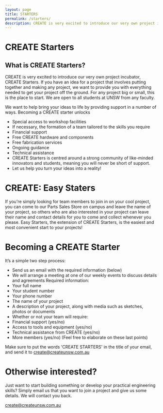 ```yaml
---
layout: page
title: STARTERS
permalink: /starters/
description: CREATE is very excited to introduce our very own project incubator, CREATE Starters. If you have an idea for a project that involves putting together and making any project, we want to provide you with everything needed to get your project off the ground.
---
```


# CREATE Starters
## What is CREATE Starters?
CREATE is very excited to introduce our very own project incubator, CREATE Starters. If you have an idea for a project that involves putting together and making any project, we want to provide you with everything needed to get your project off the ground. For any project big or small, this is the place to start. We are open to all students at UNSW from any faculty.

We want to help bring your ideas to life by providing support in a number of ways. Becoming a CREATE starter unlocks
+ Special access to workshop facilities
+ If necessary, the formation of a team tailored to the skills you require
+ Financial support
+ Free CREATE hardware and components
+ Free fabrication services
+ Ongoing guidance
+ Technical assistance
+ CREATE Starters is centred around a strong community of like-minded innovators and students, meaning you will never be short of support.
+ Let us help you turn your ideas into a reality!

# CREATE: Easy Staters
If you're simply looking for team members to join in on your cool project, you can come to our Parts Sales Store on campus and leave the name of your project, so others who are also interested in your project can leave their name and contact details for you to come and collect whenever you please. Easy Starters, the extension of CREATE Starters, is the easiest and most convenient start to your projects!

# Becoming a CREATE Starter
It’s a simple two step process:
+ Send us an email with the required information (below)
+ We will arrange a meeting at one of our weekly events to discuss details and agreements
Required information:
+ Your full name
+ Your student number
+ Your phone number
+ The name of your project
+ A description of your project, along with media such as sketches, photos or documents
+ Whether or not your team will require:
+ Financial support (yes/no)
+ Access to tools and equipment (yes/no)
+ Technical assistance from CREATE (yes/no)
+ More members (yes/no)
(Feel free to elaborate on these last points)

Make sure to put the words 'CREATE STARTERS' in the title of your email, and send it to create@createunsw.com.au

# Otherwise interested?
Just want to start building something or develop your practical engineering skills? Simply email us that you want to join a project and give us some details. We will contact you back.

create@createunsw.com.au